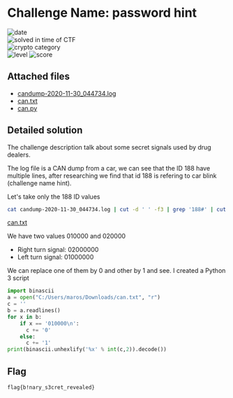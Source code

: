 
# Challenge Name: password hint


![date](https://img.shields.io/badge/date-02.03.2021-brightgreen.svg)  
![solved in time of CTF](https://img.shields.io/badge/solved-in%20time%20of%20CTF-brightgreen.svg)   
![crypto category](https://img.shields.io/badge/category-Forensics-blueviolet.svg)   
![level](https://img.shields.io/badge/level-Medium-blue.svg)
![score](https://img.shields.io/badge/score-100-blue.svg)


## Attached files

- [candump-2020-11-30_044734.log](candump-2020-11-30_044734.log)
- [can.txt](can.txt)
- [can.py](can.py)

## Detailed solution

The challenge description talk about some secret signals used by drug dealers.  

The log file is a CAN dump from a car, we can see that the ID 188 have multiple lines, after researching we find that id 188 is refering to car blink (challenge name hint).  

Let's take only the 188 ID values  

```bash
cat candump-2020-11-30_044734.log | cut -d ' ' -f3 | grep '188#' | cut -d '#' -f2 > can.txt
``` 
[can.txt](can.txt)  

We have two values 010000 and 020000 
   - Right turn signal: 02000000 
   - Left turn signal: 01000000  
   
We can replace one of them by 0 and other by 1 and see. I created a Python 3 script  
  
```python  
import binascii
a = open("C:/Users/maros/Downloads/can.txt", "r")
c = ''
b = a.readlines()
for x in b:
    if x == '010000\n':
      c += '0'
    else:
      c += '1'
print(binascii.unhexlify('%x' % int(c,2)).decode())
```


## Flag

```
flag{b!nary_s3cret_revealed}
```
